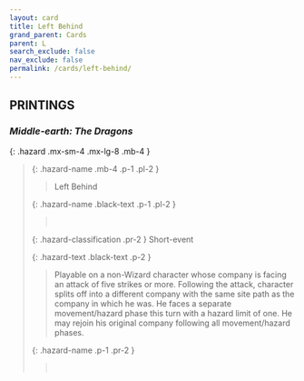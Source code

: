 ```yaml
---
layout: card
title: Left Behind
grand_parent: Cards
parent: L
search_exclude: false
nav_exclude: false
permalink: /cards/left-behind/
---
```


## PRINTINGS


### _Middle-earth: The Dragons_

{: .hazard .mx-sm-4 .mx-lg-8 .mb-4 }
> {: .hazard-name .mb-4 .p-1 .pl-2 }
> > <div class="hazard-mp"></div>
> > <div class="card-name">Left Behind</div>
>
> {: .hazard-name .black-text .p-1 .pl-2 }
> > &nbsp;
>
> {: .hazard-classification .pr-2 }
> Short-event
>
> {: .hazard-text .black-text .p-2 }
> > Playable on a non-Wizard character whose company is facing an attack of five strikes or more. Following the attack, character splits off into a different company with the same site path as the company in which he was. He faces a separate movement/hazard phase this turn with a hazard limit of one. He may rejoin his original company following all movement/hazard phases. 
>
> {: .hazard-name .p-1 .pr-2 }
> > <div class="card-shield"></div>
> > <div class="card-corruption">&nbsp;</div>
